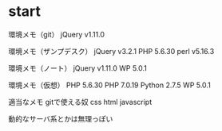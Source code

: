 # start

環境メモ（git）
jQuery v1.11.0

環境メモ（ザンプデスク）
jQuery v3.2.1
PHP 5.6.30
perl v5.16.3

環境メモ（ノート）
jQuery v1.11.0
WP 5.0.1

環境メモ（仮想）
PHP 5.6.30 
PHP 7.0.19
Python 2.7.5
WP 5.0.1

適当なメモ
gitで使える奴
css
html
javascript

動的なサーバ系とかは無理っぽい
